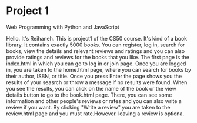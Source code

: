 # Project 1

Web Programming with Python and JavaScript

Hello. It's Reihaneh. This is project1 of the CS50 course. It's kind of a book library. It contains exactly 5000 books.
You can register, log in, search for books, view the details and relevant reviews and ratings and you can also provide ratings and reviews for the books that you like. The first page is the index.html in which you can go to log in or join page.
Once you are logged in, you are taken to the home.html page, where you can search for books by their author, ISBN, or title. Once you press Enter the page shows you the results of your seasrch or throw a message if no results were found.
When you see the results, you can click on the name of the book or the view details button to go to the book.html page.
There, you can see some information and other people's reviews or rates and you can also write a review if you want.
By clicking "Write a review" you are taken to the review.html page and you must rate.However. leaving a review is optiona.
